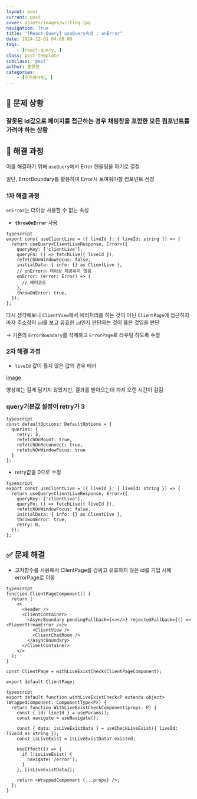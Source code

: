 ```yaml
---
layout: post
current: post
cover: assets/images/writing.jpg
navigation: True
title: "[React-Query] useQuery속성 : onError"
date: 2024-12-01 04:08:00
tags:
    - [react-query, ]
class: post-template
subclass: 'post'
author: 홍창현
categories:
    - [트러블슈팅, ]
---
```



## 🚨 문제 상황


### 잘못된 Id값으로 페이지를 접근하는 경우 채팅창을 포함한 모든 컴포넌트를 가려야 하는 상황


## 🏃 해결 과정


이를 해결하기 위해 `useQuery`에서 Error 핸들링을 하기로 결정


일단, ErrorBoundary를 활용하여 Error시 보여줘야할 컴포넌트 선정


### 1차 해결 과정


`onError`는 더이상 사용할 수 없는 속성

- **`throwOnError`** 사용


```
typescript
export const useClientLive = ({ liveId }: { liveId: string }) => {
  return useQuery<ClientLiveResponse, Error>({
    queryKey: ['clientLive'],
    queryFn: () => fetchLive({ liveId }),
    refetchOnWindowFocus: false,
    initialData: { info: {} as ClientLive },
    // onError는 더이상 제공하지 않음
    onError: (error: Error) => {
      // 에러코드
    },
    throwOnError: true,
  });
};

```



다시 생각해보니 `ClientView`에서 에러처리를 하는 것이 아닌 `ClientPage`에 접근하자마자 주소창의 `id`를 보고 유효한 `id`인지 판단하는 것이 옳은 것임을 판단


→ 기존의 `ErrorBoundary`를 삭제하고 `ErrorPage`로 라우팅 하도록 수정


### 2차 해결 과정

- `liveId` 값이 옳지 않은 값의 경우 에러

[image](https://prod-files-secure.s3.us-west-2.amazonaws.com/ccf16174-2ad8-4e34-8ea6-9046cc60f199/605ffe33-fd6e-4ec4-9622-58401e9e6cab/20241201-1644-35.2177938.mp4?X-Amz-Algorithm=AWS4-HMAC-SHA256&X-Amz-Content-Sha256=UNSIGNED-PAYLOAD&X-Amz-Credential=AKIAT73L2G45FSPPWI6X%2F20241230%2Fus-west-2%2Fs3%2Faws4_request&X-Amz-Date=20241230T161956Z&X-Amz-Expires=3600&X-Amz-Signature=a5f0edeccc99c5c3dafc1caeb4c48f06735c2038af7002972baacd8d1ef78f1a&X-Amz-SignedHeaders=host&x-id=GetObject)


영상에는 길게 담기지 않았지만, 결과를 받아오는데 까지 오랜 시간이 걸림


### query기본값 설정이 retry가 3



```
typescript
const defaultOptions: DefaultOptions = {
  queries: {
    retry: 3,
    refetchOnMount: true,
    refetchOnReconnect: true,
    refetchOnWindowFocus: true
  }
};

```


- retry값을 0으로 수정


```
typescript
export const useClientLive = ({ liveId }: { liveId: string }) => {
  return useQuery<ClientLiveResponse, Error>({
    queryKey: ['clientLive'],
    queryFn: () => fetchLive({ liveId }),
    refetchOnWindowFocus: false,
    initialData: { info: {} as ClientLive },
    throwonError: true,
    retry: 0,
  });
};

```



## ✅ 문제 해결

- 고차함수를 사용해서 ClientPage를 감싸고 유효하지 않은 id를 기입 시에 errorPage로 이동


```
typescript
function ClientPageComponent() {
  return (
    <>
      <Header />
      <ClientContainer>
        <AsyncBoundary pendingFallback={<></>} rejectedFallback={() => <PlayerStreamError />}>
          <ClientView />
          <ClientChatRoom />
        </AsyncBoundary>
      </ClientContainer>
    </>
  );
}

const ClientPage = withLiveExistCheck(ClientPageComponent);

export default ClientPage;

```




```
typescript
export default function withLiveExistCheck<P extends object>(WrappedComponent: ComponentType<P>) {
  return function WithLiveExistCheckComponent(props: P) {
    const { id: liveId } = useParams();
    const navigate = useNavigate();

    const { data: isLiveExistData } = useCheckLiveExist({ liveId: liveId as string });
    const isLiveExist = isLiveExistData?.existed;

    useEffect(() => {
      if (!isLiveExist) {
        navigate('/error');
      }
    }, [isLiveExistData]);

    return <WrappedComponent {...props} />;
  };
}

```


